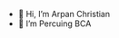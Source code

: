 - 👋 Hi, I’m Arpan Christian
- 🌱 I’m Percuing BCA


<!---
arpanchri/arpanchri is a ✨ special ✨ repository because its `README.md` (this file) appears on your GitHub profile.
You can click the Preview link to take a look at your changes.
--->
